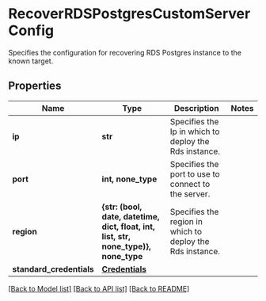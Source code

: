 # RecoverRDSPostgresCustomServerConfig

Specifies the configuration for recovering RDS Postgres instance to the known target.

## Properties
Name | Type | Description | Notes
------------ | ------------- | ------------- | -------------
**ip** | **str** | Specifies the Ip in which to deploy the Rds instance. | 
**port** | **int, none_type** | Specifies the port to use to connect to the server. | 
**region** | **{str: (bool, date, datetime, dict, float, int, list, str, none_type)}, none_type** | Specifies the region in which to deploy the Rds instance. | 
**standard_credentials** | [**Credentials**](Credentials.md) |  | 

[[Back to Model list]](../README.md#documentation-for-models) [[Back to API list]](../README.md#documentation-for-api-endpoints) [[Back to README]](../README.md)


